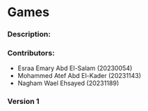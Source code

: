 # Games

### Description:


### Contributors:
- Esraa Emary Abd El-Salam  (20230054)
- Mohammed Atef Abd El-Kader  (20231143)
- Nagham Wael Ehsayed  (20231189)

### Version 1
